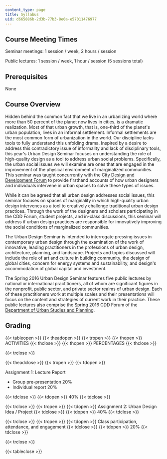 ```yaml
---
content_type: page
title: Syllabus
uid: d665886b-2d3b-77b3-8e0a-e57011476977
---
```


Course Meeting Times
--------------------

Seminar meetings: 1 session / week, 2 hours / session

Public lectures: 1 session / week, 1 hour / session (5 sessions total) 

Prerequisites
-------------

None

Course Overview
---------------

Hidden behind the common fact that we live in an urbanizing world where more than 50 percent of the planet now lives in cities, is a dramatic realization. Most of that urban growth, that is, one-third of the planet's urban population, lives in an informal settlement. Informal settlements are the most common form of urbanization in the world. Our discipline lacks tools to fully understand this unfolding drama. Inspired by a desire to address this contradictory issue of informality and lack of disciplinary tools, this year's Urban Design Seminar focuses on understanding the role of high-quality design as a tool to address urban social problems. Specifically, the urban social issues we will examine are ones that are engaged in the improvement of the physical environment of marginalized communities. This seminar was taught concurrently with the [City Design and Development Forum](https://dusp.mit.edu/cdd/program/overview) to provide firsthand accounts of how urban designers and individuals intervene in urban spaces to solve these types of issues.

While it can be agreed that all urban design addresses social issues, this seminar focuses on spaces of marginality in which high-quality urban design intervenes as a tool to creatively challenge traditional urban design practices. Through the work of the designers and scholars participating in the CDD Forum, student projects, and in-class discussions, this seminar will address if urban design practices are responsible for innovatively improving the social conditions of marginalized communities.

The Urban Design Seminar is intended to interrogate pressing issues in contemporary urban design through the examination of the work of innovative, leading practitioners in the professions of urban design, architecture, planning, and landscape. Projects and topics discussed will include the role of art and culture in building community, the design of global cities, concern for energy systems and sustainability, and design's accommodation of global capital and investment.

The Spring 2016 Urban Design Seminar features five public lectures by national or international practitioners, all of whom are significant figures in the nonprofit, public sector, and private sector realms of urban design. Each of these practitioners work at multiple scales and their presentations will focus on the content and strategies of current work in their practice. These public lectures also comprise the Spring 2016 CDD Forum of the [Department of Urban Studies and Planning](https://dusp.mit.edu/).

Grading
-------

{{< tableopen >}}
{{< theadopen >}}
{{< tropen >}}
{{< thopen >}}
ACTIVITIES
{{< thclose >}}
{{< thopen >}}
PERCENTAGES
{{< thclose >}}

{{< trclose >}}

{{< theadclose >}}
{{< tropen >}}
{{< tdopen >}}


Assignment 1: Lecture Report

*   Group pre-presentation 20%
*   Individual report 20%


{{< tdclose >}}
{{< tdopen >}}
40%
{{< tdclose >}}

{{< trclose >}}
{{< tropen >}}
{{< tdopen >}}
Assignment 2: Urban Design Idea / Project
{{< tdclose >}}
{{< tdopen >}}
40%
{{< tdclose >}}

{{< trclose >}}
{{< tropen >}}
{{< tdopen >}}
Class participation, attendance, and engagement
{{< tdclose >}}
{{< tdopen >}}
20%
{{< tdclose >}}

{{< trclose >}}

{{< tableclose >}}